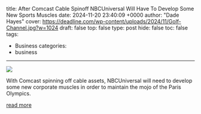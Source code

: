 title: After Comcast Cable Spinoff NBCUniversal Will Have To Develop Some New Sports Muscles
date: 2024-11-20 23:40:09 +0000
author: "Dade Hayes"
cover: https://deadline.com/wp-content/uploads/2024/11/Golf-Channel.jpg?w=1024
draft: false
top: false
type: post
hide: false
toc: false
tags:
  - Business
categories:
  - business
---

![](https://deadline.com/wp-content/uploads/2024/11/Golf-Channel.jpg?w=1024)

With Comcast spinning off cable assets, NBCUniversal will need to develop some new corporate muscles in order to maintain the mojo of the Paris Olympics.

[read more](https://deadline.com/2024/11/comcast-cable-spinoff-nbcuniversal-sports-1236182909/)

